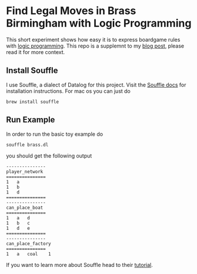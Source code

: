 # Find Legal Moves in Brass Birmingham with Logic Programming

This short experiment shows how easy it is to express boardgame rules with [logic programming](https://en.wikipedia.org/wiki/Logic_programming).
This repo is a supplemnt to my [blog post](https://blog.pzakrzewski.com/find-legal-moves-in-brass-birmingham-with-logic-programming), please read it for more context.

## Install Souffle

I use Souffle, a dialect of Datalog for this project. Visit the [Souffle docs](https://souffle-lang.github.io/install) for installation instructions. For mac os you can just do

```shell
brew install souffle
```

## Run Example

In order to run the basic toy example do

```shell
souffle brass.dl
```

you should get the following output

```shell
---------------
player_network
===============
1	a
1	b
1	d
===============
---------------
can_place_boat
===============
1	a	d
1	b	c
1	d	e
===============
---------------
can_place_factory
===============
1	a	coal	1
```

If you want to learn more about Souffle head to their [tutorial](https://souffle-lang.github.io/tutorial).
